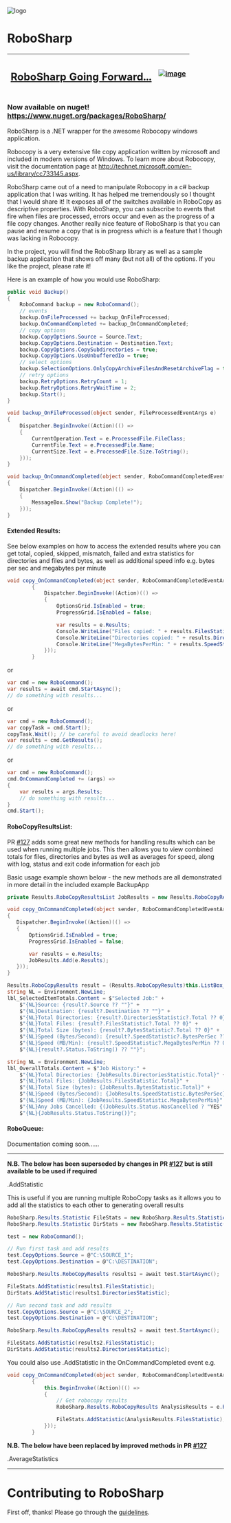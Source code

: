 ![logo](robosharp.png?raw=true)
# RoboSharp
| <h2>[RoboSharp Going Forward...](https://github.com/tjscience/RoboSharp/issues/63)</h2> | [![image](https://user-images.githubusercontent.com/3706870/44311401-a9064000-a3b4-11e8-96a3-d308f52aeec1.png)](https://github.com/tjscience/RoboSharp/issues/63) |
| ------ | ----------- |
### Now available on nuget! https://www.nuget.org/packages/RoboSharp/
RoboSharp is a .NET wrapper for the awesome Robocopy windows application.

Robocopy is a very extensive file copy application written by microsoft and included in modern versions of Windows. To learn more about Robocopy, visit the documentation page at http://technet.microsoft.com/en-us/library/cc733145.aspx.

RoboSharp came out of a need to manipulate Robocopy in a c# backup application that I was writing. It has helped me tremendously so I thought that I would share it! It exposes all of the switches available in RoboCopy as descriptive properties. With RoboSharp, you can subscribe to events that fire when files are processed, errors occur and even as the progress of a file copy changes. Another really nice feature of RoboSharp is that you can pause and resume a copy that is in progress which is a feature that I though was lacking in Robocopy.

In the project, you will find the RoboSharp library as well as a sample backup application that shows off many (but not all) of the options. If you like the project, please rate it!

Here is an example of how you would use RoboSharp:

```c#
public void Backup()
{
    RoboCommand backup = new RoboCommand();
    // events
    backup.OnFileProcessed += backup_OnFileProcessed;
    backup.OnCommandCompleted += backup_OnCommandCompleted;
    // copy options
    backup.CopyOptions.Source = Source.Text;
    backup.CopyOptions.Destination = Destination.Text;
    backup.CopyOptions.CopySubdirectories = true;
    backup.CopyOptions.UseUnbufferedIo = true;            
    // select options
    backup.SelectionOptions.OnlyCopyArchiveFilesAndResetArchiveFlag = true;
    // retry options
    backup.RetryOptions.RetryCount = 1;
    backup.RetryOptions.RetryWaitTime = 2;
    backup.Start();
}

void backup_OnFileProcessed(object sender, FileProcessedEventArgs e)
{
    Dispatcher.BeginInvoke((Action)(() =>
    {
        CurrentOperation.Text = e.ProcessedFile.FileClass;
        CurrentFile.Text = e.ProcessedFile.Name;
        CurrentSize.Text = e.ProcessedFile.Size.ToString();
    }));
}

void backup_OnCommandCompleted(object sender, RoboCommandCompletedEventArgs e)
{
    Dispatcher.BeginInvoke((Action)(() =>
    {
        MessageBox.Show("Backup Complete!");
    }));
}
```

#### Extended Results:

See below examples on how to access the extended results where you can get total, copied, skipped, mismatch, failed and extra statistics for directories and files and bytes, as well as additional speed info e.g. bytes per sec and megabytes per minute

```c#
void copy_OnCommandCompleted(object sender, RoboCommandCompletedEventArgs e)
        {
            Dispatcher.BeginInvoke((Action)(() =>
            {
                OptionsGrid.IsEnabled = true;
                ProgressGrid.IsEnabled = false;

                var results = e.Results;
                Console.WriteLine("Files copied: " + results.FilesStatistic.Copied);
                Console.WriteLine("Directories copied: " + results.DirectoriesStatistic.Copied);
                Console.WriteLine("MegaBytesPerMin: " + results.SpeedStatistic.MegaBytesPerMin);
            }));
        }
```

or

```c#
var cmd = new RoboCommand();
var results = await cmd.StartAsync();
// do something with results...
```

or

```c#
var cmd = new RoboCommand();
var copyTask = cmd.Start();
copyTask.Wait(); // be careful to avoid deadlocks here!
var results = cmd.GetResults();
// do something with results...
```

or

```c#
var cmd = new RoboCommand();
cmd.OnCommandCompleted += (args) => 
{
    var results = args.Results;
    // do something with results...
}
cmd.Start();
```

#### RoboCopyResultsList:

PR [#127](https://github.com/tjscience/RoboSharp/pull/127) adds some great new methods for handling results which can be used when running multiple jobs. This then allows you to view combined totals for files, directories and bytes as well as averages for speed, along with log, status and exit code information for each job

Basic usage example shown below - the new methods are all demonstrated in more detail in the included example BackupApp

```c#
private Results.RoboCopyResultsList JobResults = new Results.RoboCopyResultsList();

void copy_OnCommandCompleted(object sender, RoboCommandCompletedEventArgs e)
{
   Dispatcher.BeginInvoke((Action)(() =>
   {
       OptionsGrid.IsEnabled = true;
       ProgressGrid.IsEnabled = false;

       var results = e.Results;
       JobResults.Add(e.Results);
   }));
}

Results.RoboCopyResults result = (Results.RoboCopyResults)this.ListBox_JobResults.SelectedItem;
string NL = Environment.NewLine;
lbl_SelectedItemTotals.Content = $"Selected Job:" +
    $"{NL}Source: {result?.Source ?? ""}" +
    $"{NL}Destination: {result?.Destination ?? ""}" +
    $"{NL}Total Directories: {result?.DirectoriesStatistic?.Total ?? 0}" +
    $"{NL}Total Files: {result?.FilesStatistic?.Total ?? 0}" +
    $"{NL}Total Size (bytes): {result?.BytesStatistic?.Total ?? 0}" +
    $"{NL}Speed (Bytes/Second): {result?.SpeedStatistic?.BytesPerSec ?? 0}" +
    $"{NL}Speed (MB/Min): {result?.SpeedStatistic?.MegaBytesPerMin ?? 0}" +
    $"{NL}{result?.Status.ToString() ?? ""}";

string NL = Environment.NewLine;
lbl_OverallTotals.Content = $"Job History:" +
    $"{NL}Total Directories: {JobResults.DirectoriesStatistic.Total}" +
    $"{NL}Total Files: {JobResults.FilesStatistic.Total}" +
    $"{NL}Total Size (bytes): {JobResults.BytesStatistic.Total}" +
    $"{NL}Speed (Bytes/Second): {JobResults.SpeedStatistic.BytesPerSec}" +
    $"{NL}Speed (MB/Min): {JobResults.SpeedStatistic.MegaBytesPerMin}" +
    $"{NL}Any Jobs Cancelled: {(JobResults.Status.WasCancelled ? "YES" : "NO")}" +
    $"{NL}{JobResults.Status.ToString()}";
```

#### RoboQueue:

Documentation coming soon......


---

**N.B. The below has been superseded by changes in PR [#127](https://github.com/tjscience/RoboSharp/pull/127) but is still available to be used if required**

.AddStatistic

This is useful if you are running multiple RoboCopy tasks as it allows you to add all the statistics to each other to generating overall results

```c#
RoboSharp.Results.Statistic FileStats = new RoboSharp.Results.Statistic();
RoboSharp.Results.Statistic DirStats = new RoboSharp.Results.Statistic();

test = new RoboCommand();

// Run first task and add results
test.CopyOptions.Source = @"C:\SOURCE_1";
test.CopyOptions.Destination = @"C:\DESTINATION";

RoboSharp.Results.RoboCopyResults results1 = await test.StartAsync();

FileStats.AddStatistic(results1.FilesStatistic);
DirStats.AddStatistic(results1.DirectoriesStatistic);

// Run second task and add results
test.CopyOptions.Source = @"C:\SOURCE_2";
test.CopyOptions.Destination = @"C:\DESTINATION";

RoboSharp.Results.RoboCopyResults results2 = await test.StartAsync();

FileStats.AddStatistic(results2.FilesStatistic);
DirStats.AddStatistic(results2.DirectoriesStatistic);
```

You could also use .AddStatistic in the OnCommandCompleted event e.g.

```c#
void copy_OnCommandCompleted(object sender, RoboCommandCompletedEventArgs e)
        {
            this.BeginInvoke((Action)(() =>
            {
                // Get robocopy results 
                RoboSharp.Results.RoboCopyResults AnalysisResults = e.Results;

                FileStats.AddStatistic(AnalysisResults.FilesStatistic);
            }));
        }
```

**N.B. The below have been replaced by improved methods in PR [#127](https://github.com/tjscience/RoboSharp/pull/127)**

.AverageStatistics

---

# Contributing to RoboSharp

First off, thanks! Please go through the [guidelines](CONTRIBUTING.md).
